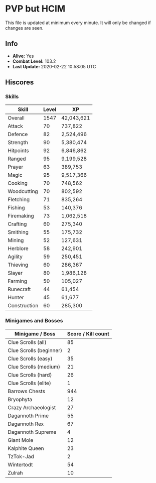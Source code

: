 # PVP but HCIM

This file is updated at minimum every minute. It will only be changed if changes are seen.

## Info

 - **Alive:** Yes
 - **Combat Level:** 103.2
 - **Last Update:** 2020-02-22 10:58:05 UTC

## Hiscores

### Skills

| Skill | Level | XP |
|--|--|--|
| Overall | 1547 | 42,043,621 |
| Attack | 70 | 737,822 |
| Defence | 82 | 2,524,496 |
| Strength | 90 | 5,380,474 |
| Hitpoints | 92 | 6,846,862 |
| Ranged | 95 | 9,199,528 |
| Prayer | 63 | 389,753 |
| Magic | 95 | 9,517,366 |
| Cooking | 70 | 748,562 |
| Woodcutting | 70 | 802,592 |
| Fletching | 71 | 835,264 |
| Fishing | 53 | 140,376 |
| Firemaking | 73 | 1,062,518 |
| Crafting | 60 | 275,340 |
| Smithing | 55 | 175,732 |
| Mining | 52 | 127,631 |
| Herblore | 58 | 242,901 |
| Agility | 59 | 250,451 |
| Thieving | 60 | 286,367 |
| Slayer | 80 | 1,986,128 |
| Farming | 50 | 105,027 |
| Runecraft | 44 | 61,454 |
| Hunter | 45 | 61,677 |
| Construction | 60 | 285,300 |

### Minigames and Bosses

| Minigame / Boss | Score / Kill count |
|--|--|
| Clue Scrolls (all) | 85 |
| Clue Scrolls (beginner) | 2 |
| Clue Scrolls (easy) | 35 |
| Clue Scrolls (medium) | 21 |
| Clue Scrolls (hard) | 26 |
| Clue Scrolls (elite) | 1 |
| Barrows Chests | 944 |
| Bryophyta | 12 |
| Crazy Archaeologist | 27 |
| Dagannoth Prime | 55 |
| Dagannoth Rex | 67 |
| Dagannoth Supreme | 4 |
| Giant Mole | 12 |
| Kalphite Queen | 23 |
| TzTok-Jad | 2 |
| Wintertodt | 54 |
| Zulrah | 10 |
